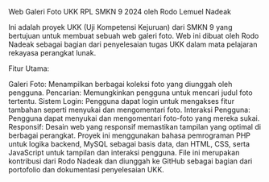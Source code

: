 Web Galeri Foto UKK RPL SMKN 9 2024 oleh Rodo Lemuel Nadeak

Ini adalah proyek UKK (Uji Kompetensi Kejuruan) dari SMKN 9 yang bertujuan untuk membuat sebuah web galeri foto. Web ini dibuat oleh Rodo Nadeak sebagai bagian dari penyelesaian tugas UKK dalam mata pelajaran rekayasa perangkat lunak.

Fitur Utama:

Galeri Foto: Menampilkan berbagai koleksi foto yang diunggah oleh pengguna.
Pencarian: Memungkinkan pengguna untuk mencari judul foto tertentu.
Sistem Login: Pengguna dapat login untuk mengakses fitur tambahan seperti menyukai dan mengomentari foto.
Interaksi Pengguna: Pengguna dapat menyukai dan mengomentari foto-foto yang mereka sukai.
Responsif: Desain web yang responsif memastikan tampilan yang optimal di berbagai perangkat.
Proyek ini menggunakan bahasa pemrograman PHP untuk logika backend, MySQL sebagai basis data, dan HTML, CSS, serta JavaScript untuk tampilan dan interaksi pengguna. File ini merupakan kontribusi dari Rodo Nadeak dan diunggah ke GitHub sebagai bagian dari portofolio dan dokumentasi penyelesaian UKK.





